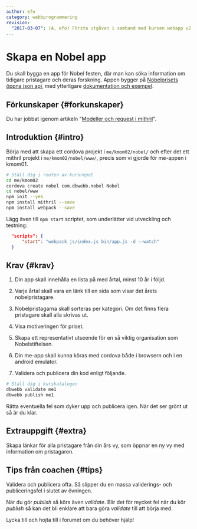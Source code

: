 ```yaml
---
author: efo
category: webbprogrammering
revision:
  "2017-03-07": (A, efo) Första utgåvan i samband med kursen webapp v2.
...
```

Skapa en Nobel app
==================================

Du skall bygga en app för Nobel festen, där man kan söka information om tidigare pristagare och deras forskning. Appen bygger på [Nobelprisets öppna json api](http://www.nobelprize.org/nobel_organizations/nobelmedia/nobelprize_org/developer/), med ytterligare [dokumentation och exempel](https://nobelprize.readme.io/).

<!--more-->



Förkunskaper {#forkunskaper}
-----------------------

Du har jobbat igenom artikeln "[Modeller och request i mithril](kunskap/mithril-modeller-och-request)".



Introduktion {#intro}
-----------------------

Börja med att skapa ett cordova projekt i `me/kmom02/nobel/` och efter det ett mithril projekt i `me/kmom02/nobel/www/`, precis som vi gjorde för me-appen i kmom01.

```bash
# Ställ dig i rooten av kursrepot
cd me/kmom02
cordova create nobel com.dbwebb.nobel Nobel
cd nobel/www
npm init --yes
npm install mithril --save
npm install webpack --save
```

Lägg även till `npm start` scriptet, som underlätter vid utveckling och testning:

```json
  "scripts": {
      "start": "webpack js/index.js bin/app.js -d --watch"
  }
```



Krav {#krav}
-----------------------

1. Din app skall innehålla en lista på med årtal, minst 10 år i följd.

1. Varje årtal skall vara en länk till en sida som visar det årets nobelpristagare.

1. Nobelpristagarna skall sorteras per kategori. Om det finns flera pristagare skall alla skrivas ut.

1. Visa motiveringen för priset.

1. Skapa ett representativt utseende för en så viktig organisation som Nobelstiftelsen.

1. Din me-app skall kunna köras med cordova både i browsern och i en android emulator.

1. Validera och publicera din kod enligt följande.

```bash
# Ställ dig i kurskatalogen
dbwebb validate me1
dbwebb publish me1
```

Rätta eventuella fel som dyker upp och publicera igen. När det ser grönt ut så är du klar.



Extrauppgift {#extra}
-----------------------

Skapa länkar för alla pristagare från din års vy, som öppnar en ny vy med information om pristagaren.



Tips från coachen {#tips}
-----------------------

Validera och publicera ofta. Så slipper du en massa validerings- och publiceringsfel i slutet av övningen.

När du gör *publish* så körs även *validate*. Blir det för mycket fel när du kör *publish* så kan det bli enklare att bara göra *validate* till att börja med.

Lycka till och hojta till i forumet om du behöver hjälp!
